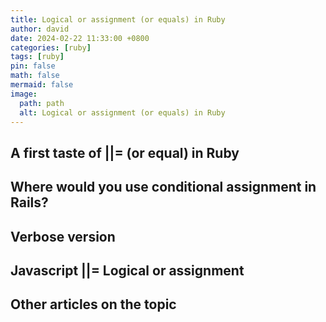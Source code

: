 ```yaml
---
title: Logical or assignment (or equals) in Ruby
author: david
date: 2024-02-22 11:33:00 +0800
categories: [ruby]
tags: [ruby]
pin: false
math: false
mermaid: false
image:
  path: path
  alt: Logical or assignment (or equals) in Ruby
---
```


## A first taste of ||= (or equal) in Ruby
## Where would you use conditional assignment in Rails?
## Verbose version
## Javascript ||= Logical or assignment 
## Other articles on the topic



